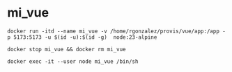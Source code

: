 # mi_vue


```
docker run -itd --name mi_vue -v /home/rgonzalez/provis/vue/app:/app -p 5173:5173 -u $(id -u):$(id -g)  node:23-alpine
```
                                                                                                             
```
docker stop mi_vue && docker rm mi_vue
```

```
docker exec -it --user node mi_vue /bin/sh
```
